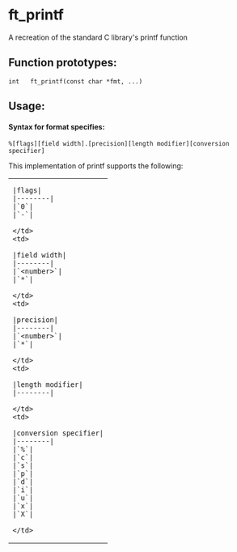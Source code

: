 # ft_printf

A recreation of the standard C library's printf function

## Function prototypes:

```
int   ft_printf(const char *fmt, ...)
```
## Usage:

#### Syntax for format specifies:
`%[flags][field width].[precision][length modifier][conversion specifier]`

This implementation of printf supports the following:

<table>
  <tr>
    <td>
      
    |flags|
    |--------|
    |`0`|
    |`-`|
    
    </td>
    <td>
    
    |field width|
    |--------|
    |`<number>`|
    |`*`|
    
    </td>
    <td>
    
    |precision|
    |--------|
    |`<number>`|
    |`*`| 
    
    </td>
    <td>
    
    |length modifier|
    |--------|
    
    </td>
    <td>
    
    |conversion specifier|
    |--------|
    |`%`|
    |`c`|
    |`s`|
    |`p`|
    |`d`|
    |`i`|
    |`u`|
    |`x`|
    |`X`|
      
    </td>
  </tr>
</table>
